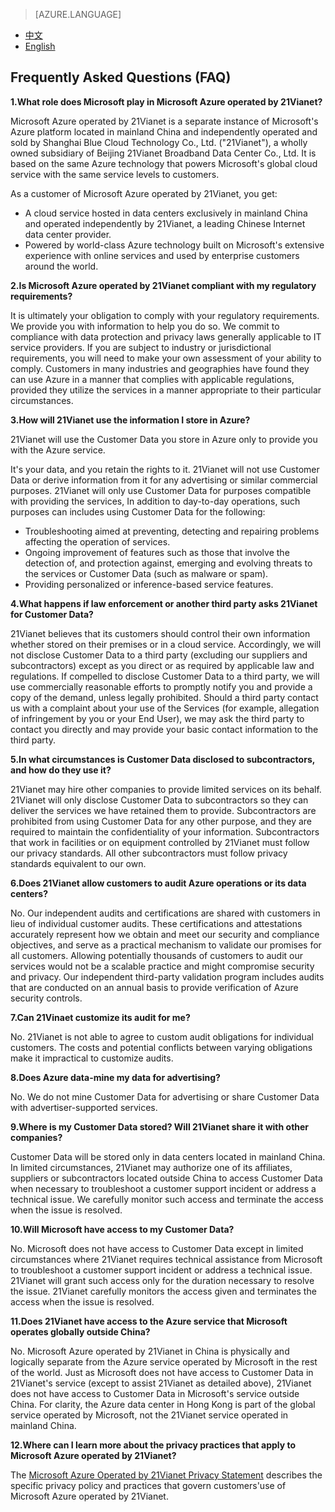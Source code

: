 > [AZURE.LANGUAGE]
- [中文](/support/trust-center/faq/)
- [English](/support/trust-center/faq-en/)

## Frequently Asked Questions (FAQ)
 
 <tags ms.service="trust-center" ms.date="12/2015" wacn.date="12/2015" wacn.lang="en"/>
 
**1.What role does Microsoft play in Microsoft Azure operated by 21Vianet?**

Microsoft Azure operated by 21Vianet is a separate instance of Microsoft's Azure platform located in mainland China and independently operated and sold by Shanghai Blue Cloud Technology Co., Ltd. ("21Vianet"), a wholly owned subsidiary of Beijing 21Vianet Broadband Data Center Co., Ltd. It is based on the same Azure technology that powers Microsoft's global cloud service with the same service levels to customers.

As a customer of Microsoft Azure operated by 21Vianet, you get:

* A cloud service hosted in data centers exclusively in mainland China and operated independently by 21Vianet, a leading Chinese Internet data center provider.
* Powered by world-class Azure technology built on Microsoft's extensive experience with online services and used by enterprise customers around the world.

**2.Is Microsoft Azure operated by 21Vianet compliant with my regulatory requirements?**

It is ultimately your obligation to comply with your regulatory requirements. We provide you with information to help you do so. We commit to compliance with data protection and privacy laws generally applicable to IT service providers. If you are subject to industry or jurisdictional requirements, you will need to make your own assessment of your ability to comply. Customers in many industries and geographies have found they can use Azure in a manner that complies with applicable regulations, provided they utilize the services in a manner appropriate to their particular circumstances.

**3.How will 21Vianet use the information I store in Azure?**

21Vianet will use the Customer Data you store in Azure only to provide you with the Azure service.

It's your data, and you retain the rights to it. 21Vianet will not use Customer Data or derive information from it for any advertising or similar commercial purposes. 21Vianet will only use Customer Data for purposes compatible with providing the services, In addition to day-to-day operations, such purposes can includes using Customer Data for the following:

* Troubleshooting aimed at preventing, detecting and repairing problems affecting the operation of services.
* Ongoing improvement of features such as those that involve the detection of, and protection against, emerging and evolving threats to the services or Customer Data (such as malware or spam).
* Providing personalized or inference-based service features.

**4.What happens if law enforcement or another third party asks 21Vianet for Customer Data?**

21Vianet believes that its customers should control their own information whether stored on their premises or in a cloud service. Accordingly, we will not disclose Customer Data to a third party (excluding our suppliers and subcontractors) except as you direct or as required by applicable law and regulations. If compelled to disclose Customer Data to a third party, we will use commercially reasonable efforts to promptly notify you and provide a copy of the demand, unless legally prohibited. Should a third party contact us with a complaint about your use of the Services (for example, allegation of infringement by you or your End User), we may ask the third party to contact you directly and may provide your basic contact information to the third party.

**5.In what circumstances is Customer Data disclosed to subcontractors, and how do they use it?**

21Vianet may hire other companies to provide limited services on its behalf. 21Vianet will only disclose Customer Data to subcontractors so they can deliver the services we have retained them to provide. Subcontractors are prohibited from using Customer Data for any other purpose, and they are required to maintain the confidentiality of your information. Subcontractors that work in facilities or on equipment controlled by 21Vianet must follow our privacy standards. All other subcontractors must follow privacy standards equivalent to our own.

**6.Does 21Vianet allow customers to audit Azure operations or its data centers?**

No. Our independent audits and certifications are shared with customers in lieu of individual customer audits. These certifications and attestations accurately represent how we obtain and meet our security and compliance objectives, and serve as a practical mechanism to validate our promises for all customers. Allowing potentially thousands of customers to audit our services would not be a scalable practice and might compromise security and privacy. Our independent third-party validation program includes audits that are conducted on an annual basis to provide verification of Azure security controls.

**7.Can 21Vinaet customize its audit for me?**

No. 21Vianet is not able to agree to custom audit obligations for individual customers. The costs and potential conflicts between varying obligations make it impractical to customize audits.

**8.Does Azure data-mine my data for advertising?**

No. We do not mine Customer Data for advertising or share Customer Data with advertiser-supported services.

**9.Where is my Customer Data stored? Will 21Vianet share it with other companies?**

Customer Data will be stored only in data centers located in mainland China. In limited circumstances, 21Vianet may authorize one of its affiliates, suppliers or subcontractors located outside China to access Customer Data when necessary to troubleshoot a customer support incident or address a technical issue. We carefully monitor such access and terminate the access when the issue is resolved.

**10.Will Microsoft have access to my Customer Data?**

No. Microsoft does not have access to Customer Data except in limited circumstances where 21Vianet requires technical assistance from Microsoft to troubleshoot a customer support incident or address a technical issue. 21Vianet will grant such access only for the duration necessary to resolve the issue. 21Vianet carefully monitors the access given and terminates the access when the issue is resolved.

**11.Does 21Vianet have access to the Azure service that Microsoft operates globally outside China?**

No. Microsoft Azure operated by 21Vianet in China is physically and logically separate from the Azure service operated by Microsoft in the rest of the world. Just as Microsoft does not have access to Customer Data in 21Vianet's service (except to assist 21Vianet as detailed above), 21Vianet does not have access to Customer Data in Microsoft's service outside China. For clarity, the Azure data center in Hong Kong is part of the global service operated by Microsoft, not the 21Vianet service operated in mainland China.

**12.Where can I learn more about the privacy practices that apply to Microsoft Azure operated by 21Vianet?**

The [Microsoft Azure Operated by 21Vianet Privacy Statement](/support/legal/privacy-statement/) describes the specific privacy policy and practices that govern customers'use of Microsoft Azure operated by 21Vianet.
